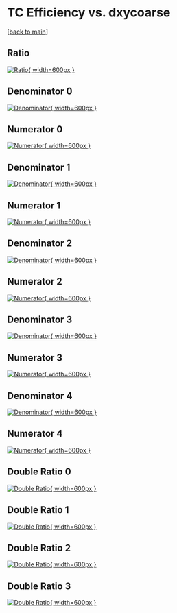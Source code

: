 # TC Efficiency vs. dxycoarse

[[back to main](./)]



## Ratio

[![Ratio](../mtv/var/TC_xtr_211_-1_eff_dxycoarse.png){ width=600px }](../mtv/var/TC_xtr_211_-1_eff_dxycoarse.pdf)

## Denominator 0

[![Denominator](../mtv/den/TC_xtr_211_-1_eff_dxycoarse_den0.png){ width=600px }](../mtv/den/TC_xtr_211_-1_eff_dxycoarse_den0.pdf)

## Numerator 0

[![Numerator](../mtv/num/TC_xtr_211_-1_eff_dxycoarse_num0.png){ width=600px }](../mtv/num/TC_xtr_211_-1_eff_dxycoarse_num0.pdf)

## Denominator 1

[![Denominator](../mtv/den/TC_xtr_211_-1_eff_dxycoarse_den1.png){ width=600px }](../mtv/den/TC_xtr_211_-1_eff_dxycoarse_den1.pdf)

## Numerator 1

[![Numerator](../mtv/num/TC_xtr_211_-1_eff_dxycoarse_num1.png){ width=600px }](../mtv/num/TC_xtr_211_-1_eff_dxycoarse_num1.pdf)

## Denominator 2

[![Denominator](../mtv/den/TC_xtr_211_-1_eff_dxycoarse_den2.png){ width=600px }](../mtv/den/TC_xtr_211_-1_eff_dxycoarse_den2.pdf)

## Numerator 2

[![Numerator](../mtv/num/TC_xtr_211_-1_eff_dxycoarse_num2.png){ width=600px }](../mtv/num/TC_xtr_211_-1_eff_dxycoarse_num2.pdf)

## Denominator 3

[![Denominator](../mtv/den/TC_xtr_211_-1_eff_dxycoarse_den3.png){ width=600px }](../mtv/den/TC_xtr_211_-1_eff_dxycoarse_den3.pdf)

## Numerator 3

[![Numerator](../mtv/num/TC_xtr_211_-1_eff_dxycoarse_num3.png){ width=600px }](../mtv/num/TC_xtr_211_-1_eff_dxycoarse_num3.pdf)

## Denominator 4

[![Denominator](../mtv/den/TC_xtr_211_-1_eff_dxycoarse_den4.png){ width=600px }](../mtv/den/TC_xtr_211_-1_eff_dxycoarse_den4.pdf)

## Numerator 4

[![Numerator](../mtv/num/TC_xtr_211_-1_eff_dxycoarse_num4.png){ width=600px }](../mtv/num/TC_xtr_211_-1_eff_dxycoarse_num4.pdf)

## Double Ratio 0

[![Double Ratio](../mtv/ratio/TC_xtr_211_-1_eff_dxycoarse_ratio0.png){ width=600px }](../mtv/ratio/TC_xtr_211_-1_eff_dxycoarse_ratio0.pdf)

## Double Ratio 1

[![Double Ratio](../mtv/ratio/TC_xtr_211_-1_eff_dxycoarse_ratio1.png){ width=600px }](../mtv/ratio/TC_xtr_211_-1_eff_dxycoarse_ratio1.pdf)

## Double Ratio 2

[![Double Ratio](../mtv/ratio/TC_xtr_211_-1_eff_dxycoarse_ratio2.png){ width=600px }](../mtv/ratio/TC_xtr_211_-1_eff_dxycoarse_ratio2.pdf)

## Double Ratio 3

[![Double Ratio](../mtv/ratio/TC_xtr_211_-1_eff_dxycoarse_ratio3.png){ width=600px }](../mtv/ratio/TC_xtr_211_-1_eff_dxycoarse_ratio3.pdf)

